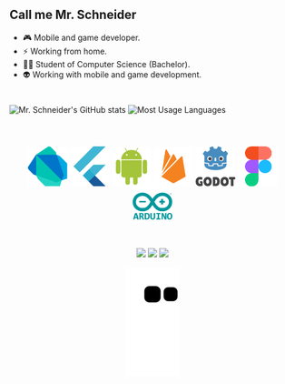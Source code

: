 ## Call me Mr. Schneider

- 🎮 Mobile and game developer.
- ⚡ Working from home.
- 👨‍💻 Student of Computer Science (Bachelor).
- 👽 Working with mobile and game development.

#
![Mr. Schneider's GitHub stats](https://github-readme-stats.vercel.app/api?username=1mrschneider&theme=radical&line_height=40&show_icons=true)
![Most Usage Languages](https://github-readme-stats.vercel.app/api/top-langs/?username=1mrschneider&theme=radical)

#
<div align="center" style="display: inline_block"><br>
  
  <img align="center" alt="Tailwind" height="70" width="70" src="https://raw.githubusercontent.com/devicons/devicon/master/icons/dart/dart-original.svg">
  <img align="center" alt="HTML" height="70" width="70" src="https://raw.githubusercontent.com/devicons/devicon/master/icons/flutter/flutter-original.svg">
  <img align="center" alt="Js" height="70" width="70" src="https://raw.githubusercontent.com/devicons/devicon/master/icons/android/android-plain.svg">
  <img align="center" alt="CSS" height="70" width="70" src="https://raw.githubusercontent.com/devicons/devicon/master/icons/firebase/firebase-plain.svg">
  <img align="center" alt="CSS" height="70" width="70" src="https://raw.githubusercontent.com/devicons/devicon/master/icons/godot/godot-original-wordmark.svg">
  <img align="center" alt="Bootstrap" height="70" width="70" src="https://raw.githubusercontent.com/devicons/devicon/master/icons/figma/figma-original.svg">
  <img align="center" alt="React" height="70" width="70" src="https://raw.githubusercontent.com/devicons/devicon/master/icons/arduino/arduino-original-wordmark.svg"> 
  
</div>

#
<div align="center">
  
  <a href="https://instagram.com/mr._.schneider" target="_blank"><img src="https://img.shields.io/badge/-Instagram-%23E4405F?style=for-the-badge&logo=instagram&logoColor=white" target="_blank"></a>
  <a href = "mailto:mrschneider.v@gmail.com"><img src="https://img.shields.io/badge/-Gmail-%23333?style=for-the-badge&logo=gmail&logoColor=white" target="_blank"></a>
  <a href="https://www.linkedin.com/in/vinicius-schneider-09525a205" target="_blank"><img src="https://img.shields.io/badge/-LinkedIn-%230077B5?style=for-the-badge&logo=linkedin&logoColor=white" target="_blank"></a>
  
  ![Snake animation](https://github.com/rafaballerini/rafaballerini/blob/output/github-contribution-grid-snake.svg)
  
</div>
